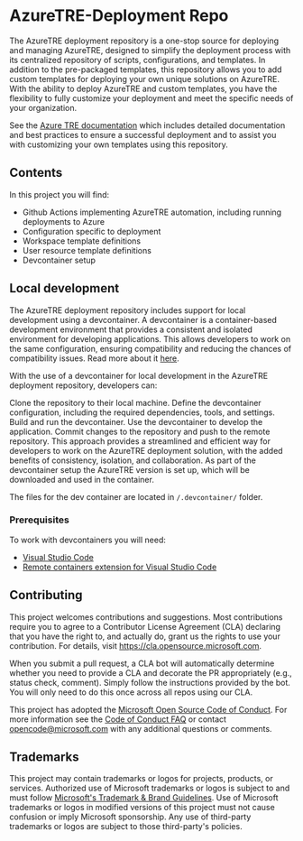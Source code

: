 # AzureTRE-Deployment Repo

The AzureTRE deployment repository is a one-stop source for deploying and managing AzureTRE, designed to simplify the deployment process with its centralized repository of scripts, configurations, and templates.
In addition to the pre-packaged templates, this repository allows you to add custom templates for deploying your own unique solutions on AzureTRE. With the ability to deploy AzureTRE and custom templates, you have the flexibility to fully customize your deployment and meet the specific needs of your organization.

See the [Azure TRE documentation](https://microsoft.github.io/AzureTRE/) which includes detailed documentation and best practices to ensure a successful deployment and to assist you with customizing your own templates using this repository.

## Contents

In this project you will find:

- Github Actions implementing AzureTRE automation, including running deployments to Azure
- Configuration specific to deployment
- Workspace template definitions
- User resource template definitions
- Devcontainer setup

## Local development

The AzureTRE deployment repository includes support for local development using a devcontainer. A devcontainer is a container-based development environment that provides a consistent and isolated environment for developing applications. This allows developers to work on the same configuration, ensuring compatibility and reducing the chances of compatibility issues. Read more about it [here](https://code.visualstudio.com/docs/remote/containers).

With the use of a devcontainer for local development in the AzureTRE deployment repository, developers can:

Clone the repository to their local machine.
Define the devcontainer configuration, including the required dependencies, tools, and settings.
Build and run the devcontainer.
Use the devcontainer to develop the application.
Commit changes to the repository and push to the remote repository.
This approach provides a streamlined and efficient way for developers to work on the AzureTRE deployment solution, with the added benefits of consistency, isolation, and collaboration. As part of the devcontainer setup the AzureTRE version is set up, which will be downloaded and used in the container.

The files for the dev container are located in `/.devcontainer/` folder.

### Prerequisites

To work with devcontainers you will need:

- [Visual Studio Code](https://code.visualstudio.com)
- [Remote containers extension for Visual Studio Code](https://marketplace.visualstudio.com/items?itemName=ms-vscode-remote.remote-containers)

## Contributing

This project welcomes contributions and suggestions.  Most contributions require you to agree to a
Contributor License Agreement (CLA) declaring that you have the right to, and actually do, grant us
the rights to use your contribution. For details, visit <https://cla.opensource.microsoft.com>.

When you submit a pull request, a CLA bot will automatically determine whether you need to provide
a CLA and decorate the PR appropriately (e.g., status check, comment). Simply follow the instructions
provided by the bot. You will only need to do this once across all repos using our CLA.

This project has adopted the [Microsoft Open Source Code of Conduct](https://opensource.microsoft.com/codeofconduct/).
For more information see the [Code of Conduct FAQ](https://opensource.microsoft.com/codeofconduct/faq/) or
contact [opencode@microsoft.com](mailto:opencode@microsoft.com) with any additional questions or comments.

## Trademarks

This project may contain trademarks or logos for projects, products, or services. Authorized use of Microsoft
trademarks or logos is subject to and must follow
[Microsoft's Trademark & Brand Guidelines](https://www.microsoft.com/en-us/legal/intellectualproperty/trademarks/usage/general).
Use of Microsoft trademarks or logos in modified versions of this project must not cause confusion or imply Microsoft sponsorship.
Any use of third-party trademarks or logos are subject to those third-party's policies.
